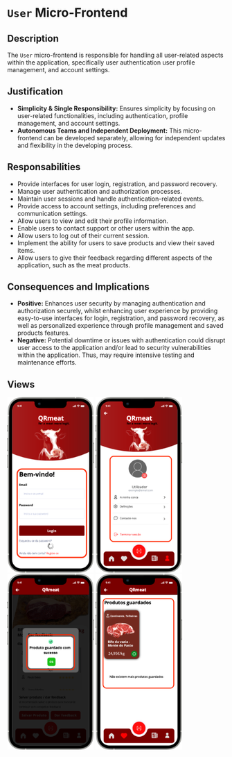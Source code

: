 # `User` Micro-Frontend

## Description

The `User` micro-frontend is responsible for handling all user-related aspects within the application, specifically user authentication user profile management, and account settings.

## Justification
- **Simplicity & Single Responsibility:** Ensures simplicity by focusing on user-related functionalities, including authentication, profile management, and account settings.
- **Autonomous Teams and Independent Deployment:** This micro-frontend can be developed separately, allowing for independent updates and flexibility in the developing process.

## Responsabilities
- Provide interfaces for user login, registration, and password recovery.
- Manage user authentication and authorization processes.
- Maintain user sessions and handle authentication-related events.
- Provide access to account settings, including preferences and communication settings.
- Allow users to view and edit their profile information.
- Enable users to contact support or other users within the app.
- Allow users to log out of their current session.
- Implement the ability for users to save products and view their saved items.
- Allow users to give their feedback regarding different aspects of the application, such as the meat products.

## Consequences and Implications
- **Positive:** Enhances user security by managing authentication and authorization securely, whilst enhancing user experience by providing easy-to-use interfaces for login, registration, and password recovery, as well as personalized experience through profile management and saved products features.
- **Negative:** Potential downtime or issues with authentication could disrupt user access to the application and/or lead to security vulnerabilities within the application. Thus, may require intensive testing and maintenance efforts.

## Views
<div>
<img src="https://github.com/DuarteVDG/aw-project/blob/main/micro-frontends/images/UserAuthentication.png?raw=true" style="width: 200px; height: auto;">
<img src="https://github.com/DuarteVDG/aw-project/blob/main/micro-frontends/images/UserProfile1.png?raw=true" style="width: 200px; height: auto;">
<img src="https://github.com/DuarteVDG/aw-project/blob/main/micro-frontends/images/UserProfile3.png?raw=true" style="width: 200px; height: auto;">
<img src="https://github.com/DuarteVDG/aw-project/blob/main/micro-frontends/images/UserProfile2.png?raw=true" style="width: 200px; height: auto;">
</div>
  
